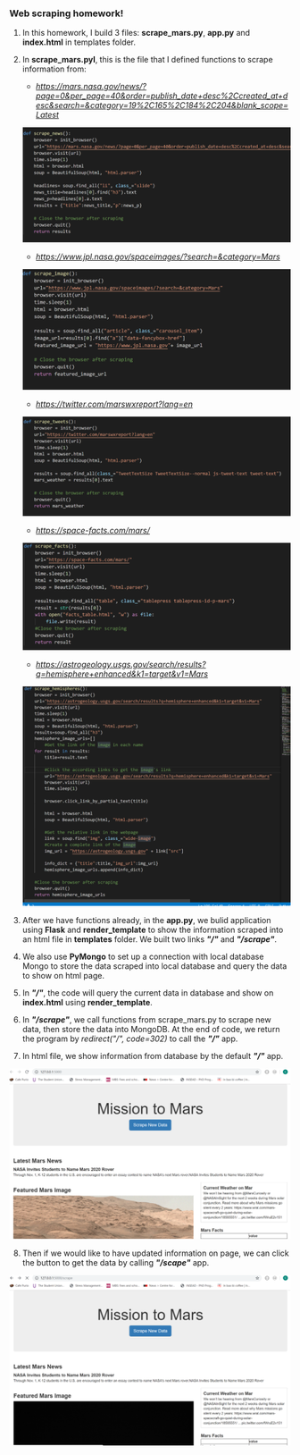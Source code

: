 ### Web scraping homework!

1. In this homework, I build 3 files: **scrape_mars.py**, **app.py** and **index.html** in templates folder.
2. In **scrape_mars.pyI**, this is the file that I defined functions to scrape information from:
   - *https://mars.nasa.gov/news/?page=0&per_page=40&order=publish_date+desc%2Ccreated_at+desc&search=&category=19%2C165%2C184%2C204&blank_scope=Latest*
   
   ![](Images/scrape_news.png)
   
   - *https://www.jpl.nasa.gov/spaceimages/?search=&category=Mars*
   
   ![](Images/scrape_image.png)
   
   - *https://twitter.com/marswxreport?lang=en*
   
   ![](Images/scrape_tweets.png)
   
   - *https://space-facts.com/mars/*
   
   ![](Images/scrape_facts.png)
   
   - *https://astrogeology.usgs.gov/search/results?q=hemisphere+enhanced&k1=target&v1=Mars*
   
   ![](Images/scrape_hemispheres.png)
   
3. After we have functions already, in the **app.py**, we bulid application using **Flask** and **render_template** to show the information scraped into an html file in **templates** folder. We built two links ***"/"*** and ***"/scrape"***.
4. We also use **PyMongo** to set up a connection with local database Mongo to store the data scraped into local database and query the data to show on html page.
5. In ***"/"***, the code will query the current data in database and show on **index.html** using **render_template**.
6. In ***"/scrape"***, we call functions from scrape_mars.py to scrape new data, then store the data into MongoDB. At the end of code, we return the program by *redirect("/", code=302)* to call the ***"/"*** app.
7. In html file, we show information from database by the default ***"/"*** app. 

![](Images/page_default.png)

8. Then if we would like to have updated information on page, we can click the button to get the data by calling ***"/scape"*** app.

![](Images/page_scrape.png)

   
   
   
   
